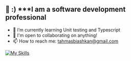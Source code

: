   👋 :) 
  ***I am a software development professional 
-
- 🌱 I’m currently learning Unit testing and Typescript
- 🤝 I'm open to collaborating on anything!
- 📫 How to reach me: tahmasbiashkan@gmail.com 

[![My Skills](https://skillicons.dev/icons?i=dotnet,cs,html,css,js,ts,sql)](https://skillicons.dev)
